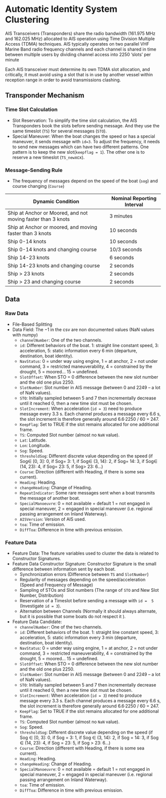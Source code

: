# Automatic Identity System Clustering

AIS Transceivers (Transponders) share the radio bandwidth (161.975 MHz and 162.025 MHz) allocated to AIS operation using Time Division Multiple Access (TDMA) techniques. AIS typically operates on two parallel VHF Marine Band radio frequency channels and each channel is shared in time between multiple users by dividing channel access into 2250 ‘slots’ per minute

Each AIS transceiver must determine its own TDMA slot allocation, and critically, it must avoid using a slot that is in use by another vessel within reception range in order to avoid transmissions clashing.

## Transponder Mechanism

### Time Slot Calculation

- Slot Reservation: To simplify the time slot calculation, the AIS Transponders book the slots before sending message. And they use the same timeslot (`TS`) for several messages (`STO`).
- Special Maneuver: When the boat changes the speed or has a special maneuver, it sends message with `id=3`. To adjust the frequency, it needs to send new messages which can have two different patterns. One pattern is to keep the new slot(`keepflag = 1`). The other one is to reserve a new timeslot (`TS_new`xcx).

### Message-Sending Rule

- The frequency of messages depend on the speed of the boat (`sog`) and course changing (`Course`)

|Dynamic Condition|Nominal Reporting Interval |
|---|---|
| Ship at Anchor or Moored, and not moving faster than 3 knots |  3 minutes |
| Ship at Anchor or moored, and moving faster than 3 knots | 10 seconds |
| Ship 0-14 knots | 10 seconds |
| Ship 0-14 knots and changing course | 10/3 seconds |
| Ship 14-23 knots | 6 seconds |
| Ship 14-23 knots and changing course | 2 seconds |
| Ship > 23 knots | 2 seconds |
| Ship > 23 and changing course | 2 seconds |

## Data

### Raw Data

- File-Based Splitting
- Data Field: The −1 in the csv are non documented values (NaN values with numpy)
    - `channelNumber`: One of the two channels.
    - `id`: Different behaviors of the boat. 1: straight line constant speed, 3: acceleration, 5: static information every 6 min (departure, destination, boat identity).
    - `NavStatus`: 0 = under way using engine, 1 = at anchor, 2 = not under command, 3 = restricted maneuverability, 4 = constrained by the drought, 5 = moored... 15 = undefined.
    - `SlotOffset`: When STO = 0 difference between the new slot number and the old one plus 2250.
    - `SlotNumber`: Slot number in AIS message (between 0 and 2249 – a lot of NaN values).
    - `STO`: Initially sampled between 5 and 7 then incrementally decrease until it reached 0, then a new time slot must be chosen.
    - `SlotIncrement`: When acceleration (`id = 3`) need to produce message every 3.3 s. Each channel produces a message every 6.6 s, the slot increment is therefore generally around 6.6·2250 / 60 = 247.
    - `KeepFlag`: Set to TRUE if the slot remains allocated for one additional frame.
    - `TS`: Computed Slot number (almost no `NaN` value).
    - `Lat`: Latitude.
    - `Lon`: Longitude.
    - `Sog`: Speed.
    - `thresholdSog`: Different discrete value depending on the speed (if Sog∈ [0, 3]: 0, if Sog= 3: 1, if Sog∈ (3, 14): 2, if Sog= 14: 3, if Sog∈ (14, 23): 4, if Sog= 23: 5, if Sog> 23: 6...)
    - `Course`: Direction (different with Heading, if there is some sea current).
    - `Heading`: Heading.
    - `changeHeading`: Change of Heading.
    - `RepeatIndicator`: Some rare messages sent when a boat transmits the message of another boat.
    - `SpecialManoeuvre`: 0 = not available = default 1 = not engaged in special maneuver, 2 = engaged in special maneuver (i.e. regional passing arrangement on Inland Waterway).
    - `AISVersion`: Version of AIS used.
    - `toa`: Time of emission.
    - `DiffToa`: Difference in time with previous emission.

### Feature Data

- Feature Data: The feature variables used to cluster the data is related to Constructor Signatures.
- Feature Data Constructor Signature: Constructor Signature is the small difference between information sent by each boat.
    - Synchronization errors (Difference between `TS` and `SlotNumber`)
    - Regularity of messages depending on the speed/acceleration (Speed and Frequency of Message)
    <!-- - Emissions characteristics during special maneuvers (The `SlotIncrement`, and `KeepFlag` of `NavStatus=3` and `id=3`) -->
    - Sampling of STOs and Slot numbers (The range of `STO` and New Slot Number, Distribution)
    - Reservation of a Timeslot before sending a message with `id =  5` (Investigate `id = 3`).
    - Alternation between Channels (Normally it should always alternate, but it is possible that some boats do not respect it ).
- Feature Data Candidate:
    - `channelNumber`: One of the two channels.
    - `id`: Different behaviors of the boat. 1: straight line constant speed, 3: acceleration, 5: static information every 3 min (departure, destination, boat identity).
    - `NavStatus`: 0 = under way using engine, 1 = at anchor, 2 = not under command, 3 = restricted maneuverability, 4 = constrained by the drought, 5 = moored... 15 = undefined.
    - `SlotOffset`: When STO = 0 difference between the new slot number and the old one plus 2250.
    - `SlotNumber`: Slot number in AIS message (between 0 and 2249 – a lot of NaN values).
    - `STO`: Initially sampled between 5 and 7 then incrementally decrease until it reached 0, then a new time slot must be chosen.
    - `SlotIncrement`: When acceleration (`id = 3`) need to produce message every 3.3 s. Each channel produces a message every 6.6 s, the slot increment is therefore generally around 6.6·2250 / 60 = 247.
    - `KeepFlag`: Set to TRUE if the slot remains allocated for one additional frame.
    - `TS`: Computed Slot number (almost no `NaN` value).
    - `Sog`: Speed.
    - `thresholdSog`: Different discrete value depending on the speed (if Sog ∈ [0, 3]: 0, if Sog = 3: 1, if Sog ∈ (3, 14): 2, if Sog = 14: 3, if Sog ∈ (14, 23): 4, if Sog = 23: 5, if Sog > 23: 6...)
    - `Course`: Direction (different with Heading, if there is some sea current).
    - `Heading`: Heading.
    - `changeHeading`: Change of Heading.
    - `SpecialManoeuvre`: 0 = not available = default 1 = not engaged in special maneuver, 2 = engaged in special maneuver (i.e. regional passing arrangement on Inland Waterway).
    - `toa`: Time of emission.
    - `DiffToa`: Difference in time with previous emission.
